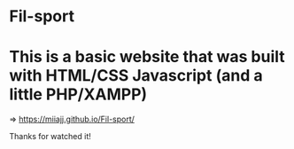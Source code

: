 # Fil-sport

# This is a basic website that was built with HTML/CSS Javascript (and a little PHP/XAMPP)

=>  https://miiajj.github.io/Fil-sport/

Thanks for watched it!
